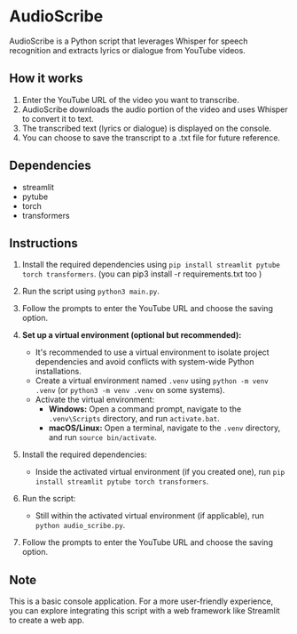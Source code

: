 # AudioScribe

AudioScribe is a Python script that leverages Whisper for speech recognition and extracts lyrics or dialogue from YouTube videos.

## How it works

1. Enter the YouTube URL of the video you want to transcribe.
2. AudioScribe downloads the audio portion of the video and uses Whisper to convert it to text.
3. The transcribed text (lyrics or dialogue) is displayed on the console.
4. You can choose to save the transcript to a .txt file for future reference.

## Dependencies

* streamlit
* pytube
* torch
* transformers

## Instructions

1. Install the required dependencies using `pip install streamlit pytube torch transformers`. (you can pip3 install -r requirements.txt too )
2. Run the script using `python3 main.py`.
3. Follow the prompts to enter the YouTube URL and choose the saving option.

1. **Set up a virtual environment (optional but recommended):**
    - It's recommended to use a virtual environment to isolate project dependencies and avoid conflicts with system-wide Python installations.
    - Create a virtual environment named `.venv` using `python -m venv .venv` (or `python3 -m venv .venv` on some systems).
    - Activate the virtual environment:
        - **Windows:** Open a command prompt, navigate to the `.venv\Scripts` directory, and run `activate.bat`.
        - **macOS/Linux:** Open a terminal, navigate to the `.venv` directory, and run `source bin/activate`.
2. Install the required dependencies:
    - Inside the activated virtual environment (if you created one), run `pip install streamlit pytube torch transformers`.
3. Run the script:
    - Still within the activated virtual environment (if applicable), run `python audio_scribe.py`.
4. Follow the prompts to enter the YouTube URL and choose the saving option.

## Note

This is a basic console application. For a more user-friendly experience, you can explore integrating this script with a web framework like Streamlit to create a web app.
